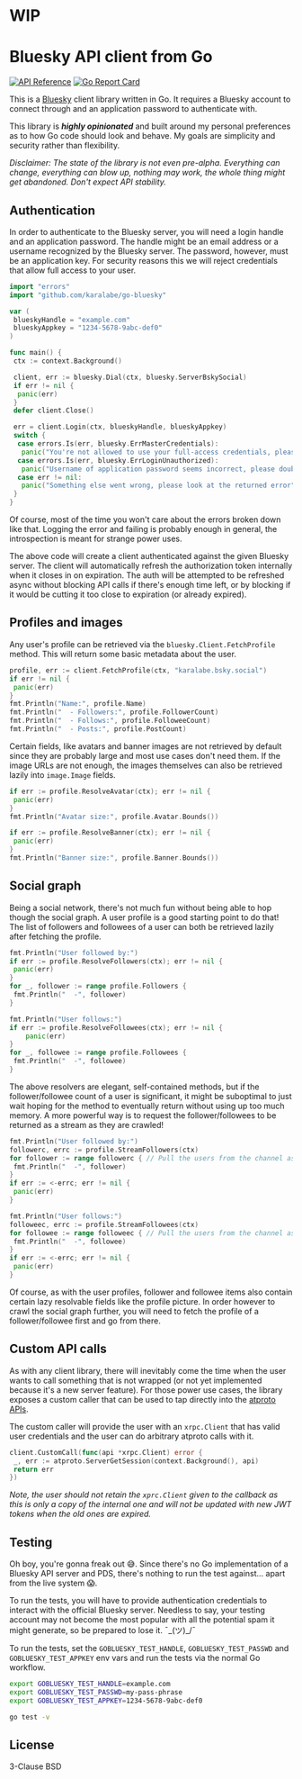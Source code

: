# WIP

# Bluesky API client from Go

[![API Reference](
https://camo.githubusercontent.com/915b7be44ada53c290eb157634330494ebe3e30a/68747470733a2f2f676f646f632e6f72672f6769746875622e636f6d2f676f6c616e672f6764646f3f7374617475732e737667
)](https://pkg.go.dev/github.com/karalabe/go-bluesky)
[![Go Report Card](https://goreportcard.com/badge/github.com/karalabe/go-bluesky)](https://goreportcard.com/report/github.com/karalabe/go-bluesky)

This is a [Bluesky](https://bsky.app/) client library written in Go. It requires a Bluesky account
to connect through and an application password to authenticate with.

This library is ***highly opinionated*** and built around my personal preferences as to how Go code
should look and behave. My goals are simplicity and security rather than flexibility.

*Disclaimer: The state of the library is not even pre-alpha. Everything can change, everything can
blow up, nothing may work, the whole thing might get abandoned. Don't expect API stability.*

## Authentication

In order to authenticate to the Bluesky server, you will need a login handle and an application
password. The handle might be an email address or a username recognized by the Bluesky server. The
password, however, must be an application key. For security reasons this we will reject credentials
that allow full access to your user.

```go
import "errors"
import "github.com/karalabe/go-bluesky"

var (
 blueskyHandle = "example.com"
 blueskyAppkey = "1234-5678-9abc-def0"
)

func main() {
 ctx := context.Background()

 client, err := bluesky.Dial(ctx, bluesky.ServerBskySocial)
 if err != nil {
  panic(err)
 }
 defer client.Close()

 err = client.Login(ctx, blueskyHandle, blueskyAppkey)
 switch {
  case errors.Is(err, bluesky.ErrMasterCredentials):
   panic("You're not allowed to use your full-access credentials, please create an appkey")
  case errors.Is(err, bluesky.ErrLoginUnauthorized):
   panic("Username of application password seems incorrect, please double check")
  case err != nil:
   panic("Something else went wrong, please look at the returned error")
 }
}
```

Of course, most of the time you won't care about the errors broken down like that. Logging the error
and failing is probably enough in general, the introspection is meant for strange power uses.

The above code will create a client authenticated against the given Bluesky server. The client will
automatically refresh the authorization token internally when it closes in on expiration. The auth
will be attempted to be refreshed async without blocking API calls if there's enough time left, or
by blocking if it would be cutting it too close to expiration (or already expired).

## Profiles and images

Any user's profile can be retrieved via the `bluesky.Client.FetchProfile` method. This will return
some basic metadata about the user.

```go
profile, err := client.FetchProfile(ctx, "karalabe.bsky.social")
if err != nil {
 panic(err)
}
fmt.Println("Name:", profile.Name)
fmt.Println("  - Followers:", profile.FollowerCount)
fmt.Println("  - Follows:", profile.FolloweeCount)
fmt.Println("  - Posts:", profile.PostCount)
```

Certain fields, like avatars and banner images are not retrieved by default since they are probably
large and most use cases don't need them. If the image URLs are not enough, the images themselves
can also be retrieved lazily into `image.Image` fields.

```go
if err := profile.ResolveAvatar(ctx); err != nil {
 panic(err)
}
fmt.Println("Avatar size:", profile.Avatar.Bounds())

if err := profile.ResolveBanner(ctx); err != nil {
 panic(err)
}
fmt.Println("Banner size:", profile.Banner.Bounds())
```

## Social graph

Being a social network, there's not much fun without being able to hop though the social graph. A
user profile is a good starting point to do that! The list of followers and followees of a user can
both be retrieved lazily after fetching the profile.

```go
fmt.Println("User followed by:")
if err := profile.ResolveFollowers(ctx); err != nil {
 panic(err)
}
for _, follower := range profile.Followers {
 fmt.Println("  -", follower)
}

fmt.Println("User follows:")
if err := profile.ResolveFollowees(ctx); err != nil {
    panic(err)
}
for _, followee := range profile.Followees {
 fmt.Println("  -", followee)
}
```

The above resolvers are elegant, self-contained methods, but if the follower/followee count of a
user is significant, it might be suboptimal to just wait hoping for the method to eventually return
without using up too much memory. A more powerful way is to request the follower/followees to be
returned as a stream as they are crawled!

```go
fmt.Println("User followed by:")
followerc, errc := profile.StreamFollowers(ctx)
for follower := range followerc { // Pull the users from the channel as they arrive
 fmt.Println("  -", follower)
}
if err := <-errc; err != nil {
 panic(err)
}

fmt.Println("User follows:")
followeec, errc := profile.StreamFollowees(ctx)
for followee := range followeec { // Pull the users from the channel as they arrive
 fmt.Println("  -", followee)
}
if err := <-errc; err != nil {
 panic(err)
}
```

Of course, as with the user profiles, follower and followee items also contain certain lazy resolvable
fields like the profile picture. In order however to crawl the social graph further, you will need to
fetch the profile of a follower/followee first and go from there.

## Custom API calls

As with any client library, there will inevitably come the time when the user wants to call something
that is not wrapped (or not yet implemented because it's a new server feature). For those power use
cases, the library exposes a custom caller that can be used to tap directly into the [atproto
APIs](https://pkg.go.dev/github.com/bluesky-social/indigo/api/atproto).

The custom caller will provide the user with an `xrpc.Client` that has valid user credentials and the
user can do arbitrary atproto calls with it.

```go
client.CustomCall(func(api *xrpc.Client) error {
 _, err := atproto.ServerGetSession(context.Background(), api)
 return err
})
```

*Note, the user should not retain the `xprc.Client` given to the callback as this is only a copy of
the internal one and will not be updated with new JWT tokens when the old ones are expired.*

## Testing

Oh boy, you're gonna freak out 😅. Since there's no Go implementation of a Bluesky API server and
PDS, there's nothing to run the test against... apart from the live system 😱.

To run the tests, you will have to provide authentication credentials to interact with the official
Bluesky server. Needless to say, your testing account may not become the most popular with all the
potential spam it might generate, so be prepared to lose it. ¯\_(ツ)_/¯

To run the tests, set the `GOBLUESKY_TEST_HANDLE`, `GOBLUESKY_TEST_PASSWD` and `GOBLUESKY_TEST_APPKEY`
env vars and run the tests via the normal Go workflow.

```sh
export GOBLUESKY_TEST_HANDLE=example.com
export GOBLUESKY_TEST_PASSWD=my-pass-phrase
export GOBLUESKY_TEST_APPKEY=1234-5678-9abc-def0

go test -v
```

## License

3-Clause BSD

